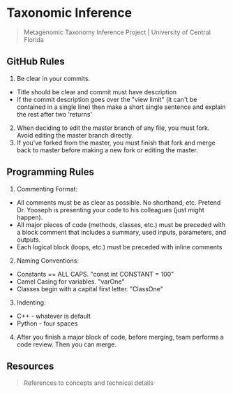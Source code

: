 # Taxonomic Inference
> Metagenomic Taxonomy Inference Project
> | University of Central Florida

## GitHub Rules
1. Be clear in your commits.
  * Title should be clear and commit must have description
  * If the commit description goes over the "view limit" (it can't be contained in a single line) then make a short single sentence and explain the rest after two 'returns'
2. When deciding to edit the master branch of any file, you must fork. Avoid editing the master branch directly.
3. If you've forked from the master, you must finish that fork and merge back to master before making a new fork or editing the master.

## Programming Rules
1. Commenting Format:
  * All comments must be as clear as possible. No shorthand, etc. Pretend Dr. Yooseph is presenting your code to his colleagues (just might happen).
  * All major pieces of code (methods, classes, etc.) must be preceded with a block comment that includes a summary, used inputs, parameters, and outputs.
  * Each logical block (loops, etc.) must be preceded with inline comments
2. Naming Conventions:
  * Constants == ALL CAPS. "const int CONSTANT = 100"
  * Camel Casing for variables. "varOne"
  * Classes begin with a capital first letter. "ClassOne"
3. Indenting:
  * C++ - whatever is default
  * Python - four spaces
4. After you finish a major block of code, before merging, team performs a code review. Then you can merge.

## Resources
> References to concepts and technical details
